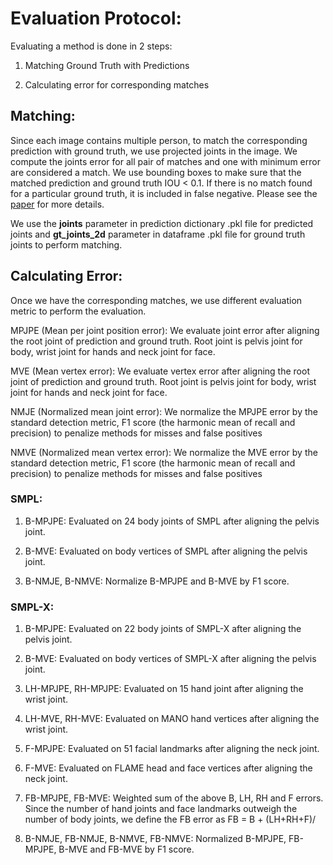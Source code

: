 # Evaluation Protocol:

Evaluating a method is done in 2 steps:

1. Matching Ground Truth with Predictions

2. Calculating error for corresponding matches

## Matching:
Since each image contains multiple person, to match the corresponding prediction with ground truth, we use projected joints in the image. We compute the joints error for all pair of matches and one with minimum error are considered a match. We use bounding boxes to make sure that the matched prediction and ground truth IOU < 0.1. If there is no match found for a particular ground truth, it is included in false negative. Please see the [paper](https://arxiv.org/abs/2104.14643) for more details.

We use the **joints** parameter in prediction dictionary .pkl file for predicted joints and **gt_joints_2d** parameter in dataframe .pkl file for  ground truth joints to perform matching. 

## Calculating Error:
Once we have the corresponding matches, we use different evaluation metric to perform the evaluation. 

MPJPE (Mean per joint position error): We evaluate joint error after aligning the root joint of prediction and ground truth. Root joint is pelvis joint for body, wrist joint for hands and neck joint for face.

MVE (Mean vertex error): We evaluate vertex error after aligning the root joint of prediction and ground truth. Root joint is pelvis joint for body, wrist joint for hands and neck joint for face. 

NMJE (Normalized mean joint error):  We normalize the MPJPE error by the standard detection metric, F1 score (the harmonic mean of recall and precision) to penalize methods for misses and false positives

NMVE (Normalized mean vertex error):  We normalize the MVE error by the standard detection metric, F1 score (the harmonic mean of recall and precision) to penalize methods for misses and false positives

### SMPL:

1. B-MPJPE: Evaluated on 24 body joints of SMPL after aligning the pelvis joint.

2. B-MVE: Evaluated on body vertices of SMPL after aligning the pelvis joint.

3. B-NMJE, B-NMVE: Normalize B-MPJPE and B-MVE by F1 score.

### SMPL-X:

1. B-MPJPE: Evaluated on 22 body joints of SMPL-X after aligning the pelvis joint.

2. B-MVE: Evaluated on body vertices of SMPL-X after aligning the pelvis joint. 

3. LH-MPJPE, RH-MPJPE: Evaluated on 15 hand joint after aligning the wrist joint.

4. LH-MVE, RH-MVE: Evaluated on MANO hand vertices after aligning the wrist joint.

4. F-MPJPE: Evaluated on 51 facial landmarks after aligning the neck joint.

5. F-MVE: Evaluated on FLAME head and face vertices after aligning the neck joint.

6. FB-MPJPE, FB-MVE: Weighted sum of the above B, LH, RH and F errors. Since the number of hand joints and face landmarks outweigh the number of body joints, we define the FB error as FB = B + (LH+RH+F)/

7. B-NMJE, FB-NMJE, B-NMVE, FB-NMVE: Normalized B-MPJPE, FB-MPJPE, B-MVE and FB-MVE by F1 score.










